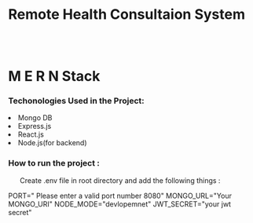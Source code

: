 <h1>Remote Health Consultaion System</h1>
<br>
<br>
<h1>M E R N  Stack</h1>
<h3>Techonologies Used in the Project:</h3>
<li>Mongo DB</li>
<li>Express.js</li>
<li>React.js</li>
<li>Node.js(for backend)</li>



<h3> How to run the project :</h3>
<ol>Create .env file in root directory and add the following things :</ol>
<p>PORT=" Please enter a valid port number 8080"
MONGO_URL="Your MONGO_URI"
NODE_MODE="devlopemnet"
JWT_SECRET="your jwt secret"</p>

